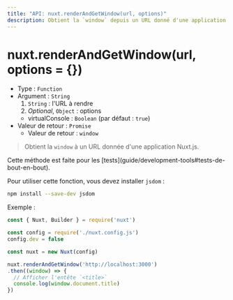 ```yaml
---
title: "API: nuxt.renderAndGetWindow(url, options)"
description: Obtient la `window` depuis un URL donné d'une application Nuxt.js.
---
```


# nuxt.renderAndGetWindow(url, options = {})

- Type : `Function`
- Argument : `String`
  1. `String` : l'URL à rendre
  2. *Optional*, `Object` : options
    - virtualConsole : `Boolean` (par défaut : `true`)
- Valeur de retour : `Promise`
  - Valeur de retour : `window`

> Obtient la `window` à un URL donnée d'une application Nuxt.js.

<p class="Alert Alert--info">Cette méthode est faite pour les [tests](guide/development-tools#tests-de-bout-en-bout).</p>

Pour utiliser cette fonction, vous devez installer `jsdom` :

```bash
npm install --save-dev jsdom
```

Exemple :

```js
const { Nuxt, Builder } = require('nuxt')

const config = require('./nuxt.config.js')
config.dev = false

const nuxt = new Nuxt(config)

nuxt.renderAndGetWindow('http://localhost:3000')
.then((window) => {
  // Afficher l'entête `<title>`
  console.log(window.document.title)
})
```
